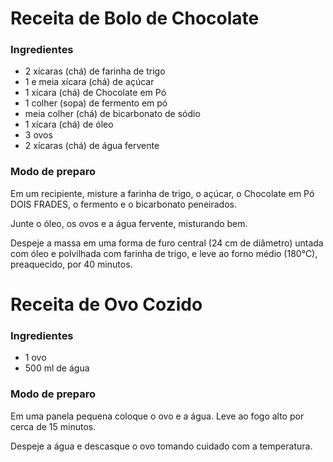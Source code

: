 

 # Receita de Bolo de Chocolate

### Ingredientes

 - 2 xícaras (chá) de farinha de trigo
 - 1 e meia xícara (chá) de açúcar
 - 1 xícara (chá) de Chocolate em Pó 
 - 1 colher (sopa) de fermento em pó 
 - meia colher (chá) de bicarbonato de sódio
 - 1 xícara (chá) de óleo
 - 3 ovos
 - 2 xícaras (chá) de água fervente

### Modo de preparo

Em um recipiente, misture a farinha de trigo, o açúcar, o Chocolate em Pó DOIS FRADES, 
o fermento e o bicarbonato peneirados.

Junte o óleo, os ovos e a água fervente, misturando bem.

Despeje a massa em uma forma de furo central (24 cm de diâmetro) untada com óleo e
polvilhada com farinha de trigo, e leve ao forno médio (180°C), preaquecido, por 40 minutos.



# Receita de Ovo Cozido

### Ingredientes

 - 1 ovo
 - 500 ml de água

### Modo de preparo

Em uma panela pequena coloque o ovo e a água.
Leve ao fogo alto por cerca de 15 minutos.

Despeje a água e descasque o ovo tomando cuidado com a temperatura.